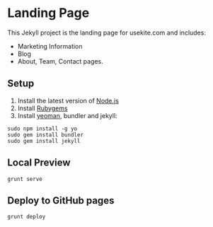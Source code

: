 Landing Page
=======

This Jekyll project is the landing page for usekite.com and includes:
* Marketing Information
* Blog
* About, Team, Contact pages.

## Setup
1. Install the latest version of [Node.js](http://nodejs.org)
2. Install [Rubygems](http://rubygems.org/pages/download)
3. Install [yeoman](http://yeoman.io), bundler and jekyll:
```
sudo npm install -g yo
sudo gem install bundler
sudo gem install jekyll
```

## Local Preview
```
grunt serve
```

## Deploy to GitHub pages
```
grunt deploy
```
